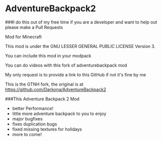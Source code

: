 AdventureBackpack2
==================
###I do this out of my free time if you are a developer and want to help out please make a Pull Requests 

Mod for Minecraft

This mod is under the GNU LESSER GENERAL PUBLIC LICENSE Version 3.

You can include this mod in your modpack 

You can do videos with this fork of adventurebackpack mod

My only request is to provide a link to this GitHub if not it's fine by me

This is the GTNH fork, the original is at https://github.com/Darkona/AdventureBackpack2

###This Adventure Backpack 2 Mod
* better Performance!
* little more adventure backpack to you to enjoy
* major bugfixes 
* fixes duplication bugs
* fixed missing textures for holidays
* more to come!
